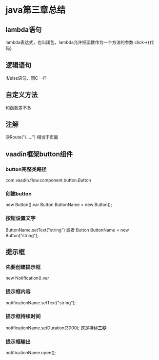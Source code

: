 # java第三章总结
## lambda语句
lambda表达式，也叫闭包，lambda允许把函数作为一个方法的参数
click->{代码}
## 逻辑语句
if/else语句，同C一样
## 自定义方法
和函数差不多
## 注解
@Route("/.....")
相当于页面
## vaadin框架button组件
### button完整类路径
com.vaadin.flow.component.button.Button
### 创建button
new Button().var
Button ButtonName = new Button();
### 按钮设置文字
ButtonName.setText("string")
或者 Button ButtonName = new Button("string");
## 提示框
### 先要创建提示框
new Notification().var
### 提示框内容
notificationName.setText("string");
### 提示框持续时间
notificationName.setDuration(3000);
这是持续**三秒**
### 提示框输出
notificationName.open();
